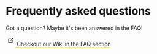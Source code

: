 # Frequently asked questions

Got a question? Maybe it's been answered in the FAQ!

<a href="https://codeberg.org/slowtec/klick/wiki/FAQ_EN" target="_blank" class="font-semibold text-indigo-600 hover:text-indigo-500" style="text-decoration: underline; text-decoration-color: currentcolor; -webkit-text-decoration-color: #ffed00; text-decoration-color: #ffed00; text-underline-offset: 4px;">
<svg width="20" height="25" viewBox="0 0 80 40" style="display: inline; position: relative; top: -5px; left: 5px; margin-right: 5px;"><path d="M48 26c-1.1 0-2 0.9-2 2v26H10V18h26c1.1 0 2-0.9 2-2s-0.9-2-2-2H8c-1.1 0-2 0.9-2 2v40c0 1.1 0.9 2 2 2h40c1.1 0 2-0.9 2-2V28C50 26.9 49.1 26 48 26z"></path><path d="M56 6H44c-1.1 0-2 0.9-2 2s0.9 2 2 2h7.2L30.6 30.6c-0.8 0.8-0.8 2 0 2.8C31 33.8 31.5 34 32 34s1-0.2 1.4-0.6L54 12.8V20c0 1.1 0.9 2 2 2s2-0.9 2-2V8C58 6.9 57.1 6 56 6z"></path></svg> Checkout our Wiki in the FAQ section</a>